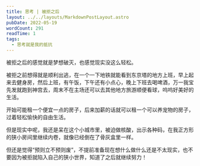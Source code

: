 ```yaml
---
title: 思考 | 被拒之后
layout: ../../layouts/MarkdownPostLayout.astro
pubDate: 2022-05-19
wordCount: 291
readTime: 1
tags:
  - 思考就是我的抵抗
---
```

被拒之后的感觉就是梦想破灭，也感觉现实没这么轻松。

被拒之前想得就是顺利出逃，在一个一下地铁就能看到东京塔的地方上班，早上起来去健身房，然后上班，有午饭，下午还有小点心，晚上下班去喝啤酒，万一我宝先发就跑到神宫去，周末不在主场还可以去其他地方旅游顺便看球，呜呜好美好的生活。

开始可能租一个便宜一点的房子，后来加薪的话就可以租一个可以养宠物的房子，过着轻松愉快的自由生活。

但是现实中呢，我还是呆在这个小城市里，被迫做核酸，出示各种码，在我正方形的狭小房间里继续内卷，就像已经倒在了骨灰盒里一样。

但还是觉得“预则立不预则废”，不提前准备现在想什么做什么还是不太现实，也不要因为被拒就陷入自己的狭小世界，知道了之后就继续努力！